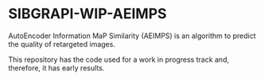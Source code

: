 # SIBGRAPI-WIP-AEIMPS

AutoEncoder Information MaP Similarity (AEIMPS) is an algorithm to predict the quality of retargeted images. 

This repository has the code used for a work in progress track and, therefore, it has early results.

